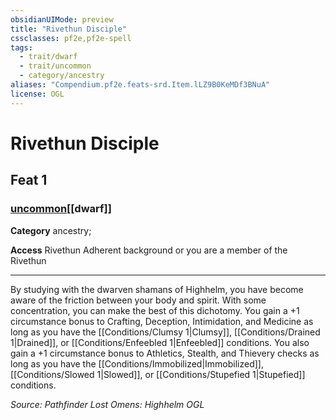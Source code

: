 ```yaml
---
obsidianUIMode: preview
title: "Rivethun Disciple"
cssclasses: pf2e,pf2e-spell
tags:
  - trait/dwarf
  - trait/uncommon
  - category/ancestry
aliases: "Compendium.pf2e.feats-srd.Item.lLZ9B0KeMDf3BNuA"
license: OGL
---
```

# Rivethun Disciple
## Feat 1
### [uncommon](uncommon "Uncommon Rarity Trait")[[dwarf]]

**Category** ancestry; 




**Access** Rivethun Adherent background or you are a member of the Rivethun

* * *

By studying with the dwarven shamans of Highhelm, you have become aware of the friction between your body and spirit. With some concentration, you can make the best of this dichotomy. You gain a +1 circumstance bonus to Crafting, Deception, Intimidation, and Medicine as long as you have the [[Conditions/Clumsy 1|Clumsy]], [[Conditions/Drained 1|Drained]], or [[Conditions/Enfeebled 1|Enfeebled]] conditions. You also gain a +1 circumstance bonus to Athletics, Stealth, and Thievery checks as long as you have the [[Conditions/Immobilized|Immobilized]], [[Conditions/Slowed 1|Slowed]], or [[Conditions/Stupefied 1|Stupefied]] conditions.

*Source: Pathfinder Lost Omens: Highhelm*
*OGL*